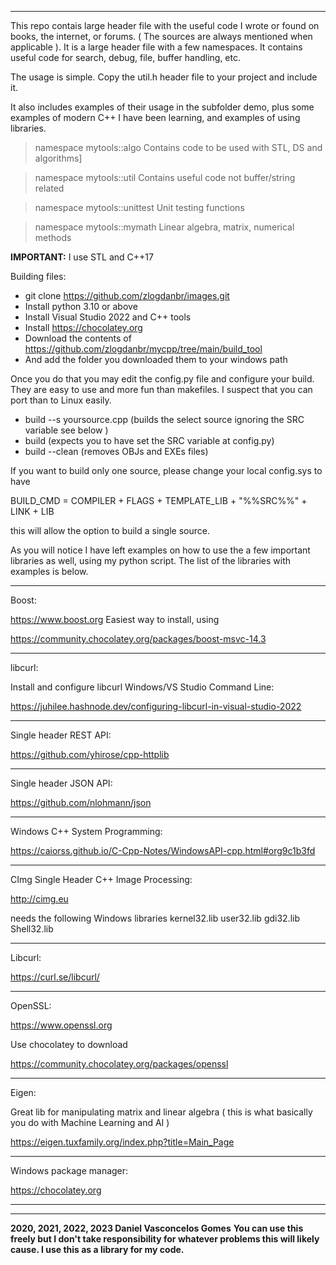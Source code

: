 _________________________________________________


This repo contais large header file with the useful code I wrote or found on books, the internet, or forums. ( The sources are always mentioned when applicable ). 
It is a large header file with a few namespaces. It contains useful code for search, debug, file, buffer handling, etc.


The usage is simple. Copy the util.h header file to your project and include it. 

		
It also includes examples of their usage in the subfolder demo, plus some examples of modern C++ I have been learning, and examples of using libraries.	



>namespace mytools::algo
Contains code to be used with STL, DS and algorithms]

>namespace mytools::util
Contains useful code not buffer/string related

>namespace mytools::unittest
Unit testing functions

>namespace mytools::mymath
Linear algebra, matrix, numerical methods


**IMPORTANT:**
I use STL and C++17

Building files:


* git clone https://github.com/zlogdanbr/images.git
* Install python 3.10 or above
* Install Visual Studio 2022 and C++ tools
* Install https://chocolatey.org
* Download the contents of https://github.com/zlogdanbr/mycpp/tree/main/build_tool
* And add the folder you downloaded them to your windows path

Once you do that you may edit the config.py file and configure your build. 
They are easy to use and more fun than makefiles. I suspect that you can port than to Linux easily.

* build --s yoursource.cpp 	 (builds the select source ignoring the SRC variable see below )
* build						 (expects you to have set the SRC variable at config.py)
* build --clean				 (removes OBJs and EXEs files)


If you want to build only one source, please change your local config.sys to have 

BUILD_CMD     = COMPILER + FLAGS + TEMPLATE_LIB + "%%SRC%%" + LINK + LIB

this will allow the option to build a single source.


As you will notice I have left examples on how to use the a few important libraries as well, 
using my python script. The list of the libraries with examples is below.


-----------------------------------------------------------------------------------------------
Boost:

https://www.boost.org
Easiest way to install, using 

https://community.chocolatey.org/packages/boost-msvc-14.3


-----------------------------------------------------------------------------------------------
libcurl:

Install and configure libcurl Windows/VS Studio Command Line:

https://juhilee.hashnode.dev/configuring-libcurl-in-visual-studio-2022

-----------------------------------------------------------------------------------------------
Single header REST API:

https://github.com/yhirose/cpp-httplib

-----------------------------------------------------------------------------------------------
Single header JSON API:

https://github.com/nlohmann/json

-----------------------------------------------------------------------------------------------
Windows C++ System Programming:

https://caiorss.github.io/C-Cpp-Notes/WindowsAPI-cpp.html#org9c1b3fd

-----------------------------------------------------------------------------------------------
CImg Single Header C++ Image Processing:

http://cimg.eu

needs the following Windows libraries
kernel32.lib user32.lib gdi32.lib Shell32.lib

-----------------------------------------------------------------------------------------------
Libcurl:

https://curl.se/libcurl/

-----------------------------------------------------------------------------------------------
OpenSSL:

https://www.openssl.org

Use chocolatey to download

https://community.chocolatey.org/packages/openssl


-----------------------------------------------------------------------------------------------
Eigen:

Great lib for manipulating matrix and linear algebra ( this is what basically you do with Machine Learning and AI )

https://eigen.tuxfamily.org/index.php?title=Main_Page

-----------------------------------------------------------------------------------------------
Windows package manager:

https://chocolatey.org

-----------------------------------------------------------------------------------------------
_________________________________________________
**2020, 2021, 2022, 2023 Daniel Vasconcelos Gomes**
**You can use this freely but I don't take responsibility for whatever problems this will likely cause. I use this as a library for my code.**

